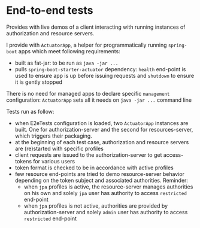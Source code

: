 # End-to-end tests
Provides with live demos of a client interacting with running instances of authorization and resource servers.

I provide with `ActuatorApp`, a helper for programmatically running `spring-boot` apps which meet following requirements:
 - built as fat-jar: to be run as `java -jar ...`
 - pulls `spring-boot-starter-actuator` dependency: `health` end-point is used to ensure app is up before issuing requests and `shutdown` to ensure it is gently stopped
 
There is no need for managed apps to declare specific `management` configuration: `ActuatorApp` sets all it needs on `java -jar ...` command line

Tests run as follow:
 - when E2eTests configuration is loaded, two `ActuatorApp` instances are built.
   One for authorization-server and the second for resources-server, which triggers their packaging.
 - at the beginning of each test case, authorization and resource servers are (re)started with specific profiles
 - client requests are issued to the authorization-server to get access-tokens for various users
 - token format is checked to be in accordance with active profiles
 - few resource end-points are tried to demo resource-server behavior depending on the token subject and associated authorities.
   Reminder: 
    * when `jpa` profiles is active, the resource-server manages authorities on his own and solely `jpa` user has authority to access `restricted` end-point
    * when `jpa` profiles is not active, authorities are provided by authorization-server and solely `admin` user has authority to access `restricted` end-point